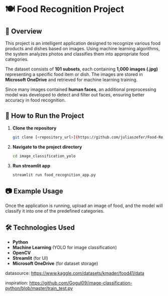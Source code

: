 # 🍽️ Food Recognition Project

## 📌 Overview
This project is an intelligent application designed to recognize various food products and dishes based on images. Using machine learning algorithms, the system analyzes photos and classifies them into appropriate food categories.

The dataset consists of **101 subsets**, each containing **1,000 images (.jpg)** representing a specific food item or dish. The images are stored in **Microsoft OneDrive** and retrieved for machine learning training.  

Since many images contained **human faces**, an additional preprocessing model was developed to detect and filter out faces, ensuring better accuracy in food recognition.  

## 🚀 How to Run the Project
1. **Clone the repository**  
   ```bash
   git clone [<repository_url>](https://github.com/juliaszefer/Food-Recoginition-Webapp.git)
   ```

2. **Navigate to the project directory**  
   ```bash
   cd image_classification_yolo
   ```

3. **Run streamlit app**
   ```bash
   streamlit run food_recognition_app.py
   ```

## 📷 Example Usage
Once the application is running, upload an image of food, and the model will classify it into one of the predefined categories.

## 🛠 Technologies Used
- **Python**
- **Machine Learning** (YOLO for image classification)
- **OpenCV**
- **Streamlit** (for UI)
- **Microsoft OneDrive** (for dataset storage)

datasource:
https://www.kaggle.com/datasets/kmader/food41/data

inspiration:
https://github.com/Gogul09/image-classification-python/blob/master/train_test.py
